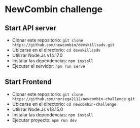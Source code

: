 # NewCombin challenge

## Start API server

- Clonar este repositorio: `git clone https://github.com/newcombin/devskillsadv.git`
- Ubicarse en el directorio: `cd devskillsadv`
- Utilizar Node.Js v14.17.0
- Instalar las dependencias: `npm install`
- Ejecutar el servidor: `npm run serve`

## Start Frontend

- Clonar este repositorio: `git clone https://github.com/noriega2112/newcombin-challenge.git`
- Ubicarse en el directorio: `cd newcombin-challenge`
- Utilizar Node.Js v18.15.0
- Instalar las dependencias: `npm install`
- Ejecutar proyecto: `npm run dev`
